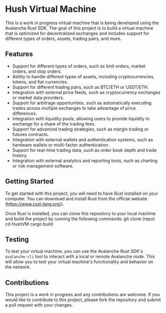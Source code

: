 # Hush Virtual Machine

This is a work in progress virtual machine that is being developed using the Avalanche Rust SDK. The goal of this project is to build a virtual machine that is optimized for decentralized exchanges and includes support for different types of orders, assets, trading pairs, and more.

## Features

- Support for different types of orders, such as limit orders, market orders, and stop orders.
- Ability to handle different types of assets, including cryptocurrencies, tokens, and fiat currencies.
- Support for different trading pairs, such as BTC/ETH or USDT/ETH.
- Integration with external price feeds, such as cryptocurrency exchanges or market data providers.
- Support for arbitrage opportunities, such as automatically executing trades across multiple exchanges to take advantage of price differences.
- Integration with liquidity pools, allowing users to provide liquidity in exchange for a share of the trading fees.
- Support for advanced trading strategies, such as margin trading or futures contracts.
- Integration with external wallets and authentication systems, such as hardware wallets or multi-factor authentication.
- Support for real-time trading data, such as order book depth and trade history.
- Integration with external analytics and reporting tools, such as charting or risk management software.

## Getting Started

To get started with this project, you will need to have Rust installed on your computer. You can download and install Rust from the official website (https://www.rust-lang.org/).

Once Rust is installed, you can clone this repository to your local machine and build the project by running the following commands:
git clone (repo) 
cd HushVM
cargo build



## Testing

To test your virtual machine, you can use the Avalanche Rust SDK's `avalanche-cli` tool to interact with a local or remote Avalanche node. This will allow you to test your virtual machine's functionality and behavior on the network.

## Contributions

This project is a work in progress and any contributions are welcome. If you would like to contribute to this project, please fork the repository and submit a pull request with your changes.


